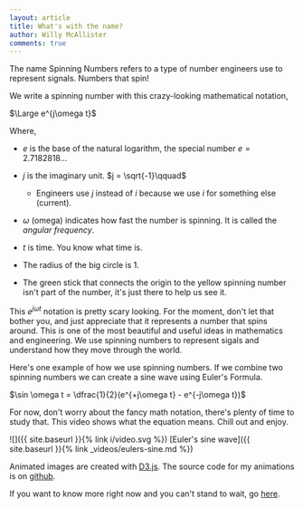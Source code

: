 ```yaml
---
layout: article
title: What's with the name?
author: Willy McAllister
comments: true
---
```


The name Spinning Numbers refers to a type of number engineers use to represent signals. Numbers that spin!

<p>
<div id="spin-d3"></div>
<script src="https://d3js.org/d3.v4.min.js"></script>
<script src="{{ "/assets/d3/spinningnumbers-d3.js" | relative_url }}"></script>
<link rel="stylesheet" type="text/css" href="{{ "/assets/d3/spinningnumbers-d3.css" | relative_url }}" />
</p>

We write a spinning number with this crazy-looking mathematical notation,

$\Large e^{j\omega t}$ 

Where,
* $e$ is the base of the natural logarithm, the special number $e = 2.7182818\ldots$  
* $j$ is the imaginary unit. $j = \sqrt{-1}\qquad$ 
    * Engineers use $j$ instead of $i$ because we use $i$ for something else (current).
* $\omega$ (omega) indicates how fast the number is spinning. It is called the *angular frequency*.
* $t$ is time. You know what time is.

* The radius of the big circle is $1$.
* The green stick that connects the origin to the yellow spinning number isn't part of the number, it's just there to help us see it.

This $e^{j\omega t}$ notation is pretty scary looking. For the moment, don't let that bother you, and just appreciate that it represents a number that spins around. This is one of the most beautiful and useful ideas in mathematics and engineering. We use spinning numbers to represent sigals and understand how they move through the world. 

Here's one example of how we use spinning numbers. If we combine two spinning numbers we can create a sine wave using Euler's Formula.

$\sin \omega t = \dfrac{1}{2}(e^{+j\omega t} - e^{-j\omega t})$

For now, don't worry about the fancy math notation, there's plenty of time to study that. This video shows what the equation means. Chill out and enjoy.

![]({{ site.baseurl }}{% link i/video.svg %}) [Euler's sine wave]({{ site.baseurl }}{% link _videos/eulers-sine.md %})

Animated images are created with [D3.js](http://d3js.org). The source code for my animations is on [github](https://github.com/willymcallister/spinningnumbers/tree/master/assets/d3).

If you want to know more right now and you can't stand to wait, go [here](https://www.khanacademy.org/science/electrical-engineering/ee-circuit-analysis-topic/ee-ac-analysis/v/ee-ac-analysis-intro1).
